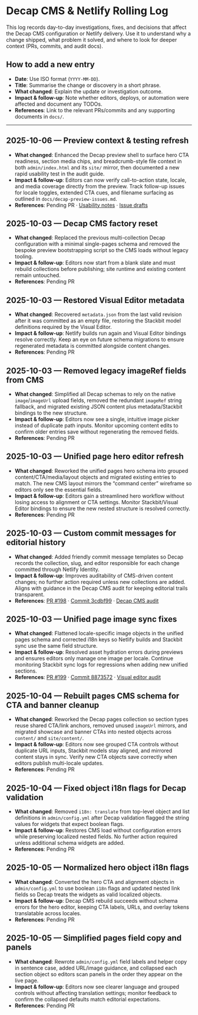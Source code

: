 # Decap CMS & Netlify Rolling Log

This log records day-to-day investigations, fixes, and decisions that affect the Decap CMS configuration or Netlify delivery. Use it to understand why a change shipped, what problem it solved, and where to look for deeper context (PRs, commits, and audit docs).

## How to add a new entry
- **Date**: Use ISO format (`YYYY-MM-DD`).
- **Title**: Summarise the change or discovery in a short phrase.
- **What changed**: Explain the update or investigation outcome.
- **Impact & follow-up**: Note whether editors, deploys, or automation were affected and document any TODOs.
- **References**: Link to the relevant PRs/commits and any supporting documents in `docs/`.

---

## 2025-10-06 — Preview context & testing refresh
- **What changed**: Enhanced the Decap preview shell to surface hero CTA readiness, section media chips, and breadcrumb-style file context in both `admin/index.html` and its `site/` mirror, then documented a new rapid usability test in the audit guide.
- **Impact & follow-up**: Editors can now verify call-to-action state, locale, and media coverage directly from the preview. Track follow-up issues for locale toggles, extended CTA cues, and filename surfacing as outlined in `docs/decap-preview-issues.md`.
- **References**: Pending PR · [Usability notes](./decap-cms-audit.md) · [Issue drafts](./decap-preview-issues.md)

## 2025-10-03 — Decap CMS factory reset
- **What changed**: Replaced the previous multi-collection Decap configuration with a minimal single-pages schema and removed the bespoke preview bootstrapping script so the CMS loads without legacy tooling.
- **Impact & follow-up**: Editors now start from a blank slate and must rebuild collections before publishing; site runtime and existing content remain untouched.
- **References**: Pending PR

## 2025-10-03 — Restored Visual Editor metadata
- **What changed**: Recovered `metadata.json` from the last valid revision after it was committed as an empty file, restoring the Stackbit model definitions required by the Visual Editor.
- **Impact & follow-up**: Netlify builds run again and Visual Editor bindings resolve correctly. Keep an eye on future schema migrations to ensure regenerated metadata is committed alongside content changes.
- **References**: Pending PR

## 2025-10-03 — Removed legacy imageRef fields from CMS
- **What changed**: Simplified all Decap schemas to rely on the native `image`/`imageUrl` upload fields, removed the redundant `imageRef` string fallback, and migrated existing JSON content plus metadata/Stackbit bindings to the new structure.
- **Impact & follow-up**: Editors now see a single, intuitive image picker instead of duplicate path inputs. Monitor upcoming content edits to confirm older entries save without regenerating the removed fields.
- **References**: Pending PR

## 2025-10-03 — Unified page hero editor refresh
- **What changed**: Reworked the unified pages hero schema into grouped content/CTA/media/layout objects and migrated existing entries to match. The new CMS layout mirrors the “command center” wireframe so editors only see the essential fields.
- **Impact & follow-up**: Editors gain a streamlined hero workflow without losing access to alignment or CTA settings. Monitor Stackbit/Visual Editor bindings to ensure the new nested structure is resolved correctly.
- **References**: Pending PR

## 2025-10-03 — Custom commit messages for editorial history
- **What changed**: Added friendly commit message templates so Decap records the collection, slug, and editor responsible for each change committed through Netlify Identity.
- **Impact & follow-up**: Improves auditability of CMS-driven content changes; no further action required unless new collections are added. Aligns with guidance in the Decap CMS audit for keeping editorial trails transparent.
- **References**: [PR #198](https://github.com/ptbandeira/kapunka-new/pull/198) · [Commit 3cdbf99](https://github.com/ptbandeira/kapunka-new/commit/3cdbf99364cf5dc0f0c080030080260576421cef) · [Decap CMS audit](./decap-cms-audit.md)

## 2025-10-03 — Unified page image sync fixes
- **What changed**: Flattened locale-specific image objects in the unified pages schema and corrected i18n keys so Netlify builds and Stackbit sync use the same field structure.
- **Impact & follow-up**: Resolved asset hydration errors during previews and ensures editors only manage one image per locale. Continue monitoring Stackbit sync logs for regressions when adding new unified sections.
- **References**: [PR #199](https://github.com/ptbandeira/kapunka-new/pull/199) · [Commit 8873572](https://github.com/ptbandeira/kapunka-new/commit/8873572b02dd9db01df958524dc77f9c3e0b3905) · [Visual editor audit](./visual-editor-audit.md)

## 2025-10-04 — Rebuilt pages CMS schema for CTA and banner cleanup
- **What changed**: Reworked the Decap pages collection so section types reuse shared CTA/link anchors, removed unused `imageUrl` mirrors, and migrated showcase and banner CTAs into nested objects across `content/` and `site/content/`.
- **Impact & follow-up**: Editors now see grouped CTA controls without duplicate URL inputs, Stackbit models stay aligned, and mirrored content stays in sync. Verify new CTA objects save correctly when editors publish multi-locale updates.
- **References**: Pending PR

## 2025-10-04 — Fixed object i18n flags for Decap validation
- **What changed**: Removed `i18n: translate` from top-level object and list definitions in `admin/config.yml` after Decap validation flagged the string values for widgets that expect boolean flags.
- **Impact & follow-up**: Restores CMS load without configuration errors while preserving localized nested fields. No further action required unless additional schema widgets are added.
- **References**: Pending PR

## 2025-10-05 — Normalized hero object i18n flags
- **What changed**: Converted the hero CTA and alignment objects in `admin/config.yml` to use boolean `i18n` flags and updated nested link fields so Decap treats the widgets as valid localized objects.
- **Impact & follow-up**: Decap CMS rebuild succeeds without schema errors for the hero editor, keeping CTA labels, URLs, and overlay tokens translatable across locales.
- **References**: Pending PR

## 2025-10-05 — Simplified pages field copy and panels
- **What changed**: Rewrote `admin/config.yml` field labels and helper copy in sentence case, added URL/image guidance, and collapsed each section object so editors scan panels in the order they appear on the live page.
- **Impact & follow-up**: Editors now see clearer language and grouped controls without affecting translation settings; monitor feedback to confirm the collapsed defaults match editorial expectations.
- **References**: Pending PR
